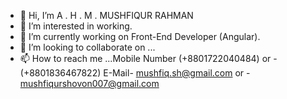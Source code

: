 - 👋 Hi, I’m A . H . M . MUSHFIQUR RAHMAN
- 👀 I’m interested in working.
- 🌱 I’m currently working on Front-End Developer (Angular).
- 💞️ I’m looking to collaborate on ...
- 📫 How to reach me ...Mobile Number (+8801722040484)
                                  or - (+8801836467822)
                        E-Mail- mushfiq.sh@gmail.com
                           or - mushfiqurshovon007@gmail.com

<!---
shovon61/shovon61 is a ✨ special ✨ repository because its `README.md` (this file) appears on your GitHub profile.
You can click the Preview link to take a look at your changes.
--->
